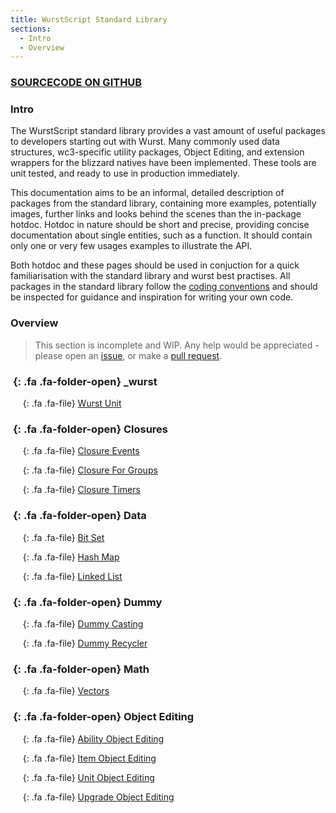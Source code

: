 ```yaml
---
title: WurstScript Standard Library
sections:
  - Intro
  - Overview
---
```


### [SOURCECODE ON GITHUB](https://github.com/wurstscript/WurstStdlib2)

### Intro

The WurstScript standard library provides a vast amount of useful packages to developers starting out with Wurst.
Many commonly used data structures, wc3-specific utility packages, Object Editing, and extension wrappers for the blizzard natives have been implemented.
These tools are unit tested, and ready to use in production immediately.

This documentation aims to be an informal, detailed description of packages from the standard library,
containing more examples, potentially images, further links and looks behind the scenes than the in-package hotdoc.
Hotdoc in nature should be short and precise, providing concise documentation about single entities, such as a function.
It should contain only one or very few usages examples to illustrate the API.

Both hotdoc and these pages should be used in conjuction for a quick familiarisation with the standard library and wurst best practises.
All packages in the standard library follow the [coding conventions](https://wurstlang.org/manual.html#coding-conventions) and should be inspected for guidance and inspiration for writing your own code.

### Overview

> This section is incomplete and WIP.
> Any help would be appreciated - please open an [issue](https://github.com/wurstscript/wurstscript.github.io/issues/new), or make a [pull request](https://github.com/wurstscript/wurstscript.github.io/pulls).

### *&nbsp;*{: .fa .fa-folder-open} _wurst

&nbsp;&nbsp;&nbsp;&nbsp;*&nbsp;*{: .fa .fa-file} [Wurst Unit](stdlib/wurstunit)


### *&nbsp;*{: .fa .fa-folder-open} Closures

&nbsp;&nbsp;&nbsp;&nbsp;*&nbsp;*{: .fa .fa-file} [Closure Events](stdlib/closure_events)

&nbsp;&nbsp;&nbsp;&nbsp;*&nbsp;*{: .fa .fa-file} [Closure For Groups](stdlib/closure_for_groups)

&nbsp;&nbsp;&nbsp;&nbsp;*&nbsp;*{: .fa .fa-file} [Closure Timers](stdlib/closure_timers)

### *&nbsp;*{: .fa .fa-folder-open} Data

&nbsp;&nbsp;&nbsp;&nbsp;*&nbsp;*{: .fa .fa-file} [Bit Set](stdlib/bitset)

&nbsp;&nbsp;&nbsp;&nbsp;*&nbsp;*{: .fa .fa-file} [Hash Map](stdlib/hash_map)

&nbsp;&nbsp;&nbsp;&nbsp;*&nbsp;*{: .fa .fa-file} [Linked List](stdlib/linked_list)

### *&nbsp;*{: .fa .fa-folder-open} Dummy

&nbsp;&nbsp;&nbsp;&nbsp;*&nbsp;*{: .fa .fa-file} [Dummy Casting](stdlib/dummy_caster)

&nbsp;&nbsp;&nbsp;&nbsp;*&nbsp;*{: .fa .fa-file} [Dummy Recycler](stdlib/dummy_recycler)

### *&nbsp;*{: .fa .fa-folder-open} Math

&nbsp;&nbsp;&nbsp;&nbsp;*&nbsp;*{: .fa .fa-file} [Vectors](stdlib/vectors)

### *&nbsp;*{: .fa .fa-folder-open} Object Editing

&nbsp;&nbsp;&nbsp;&nbsp;*&nbsp;*{: .fa .fa-file} [Ability Object Editing](stdlib/abil_objed)

&nbsp;&nbsp;&nbsp;&nbsp;*&nbsp;*{: .fa .fa-file} [Item Object Editing](stdlib/item_objed)

&nbsp;&nbsp;&nbsp;&nbsp;*&nbsp;*{: .fa .fa-file} [Unit Object Editing](stdlib/unit_objed)

&nbsp;&nbsp;&nbsp;&nbsp;*&nbsp;*{: .fa .fa-file} [Upgrade Object Editing](stdlib/upg_objed)





